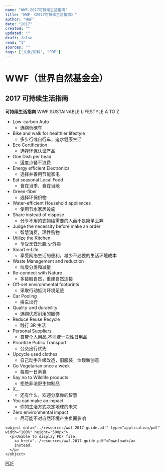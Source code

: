 ```yaml
---
name: "WWF-2017可持续生活指南"
title: "WWF-《2017可持续生活指南》"
author: "WWF"
date: "2017"
created: ""
updated: ""
draft: false
read: "1"
sources: ""
tags: ["文章/资料", "PDF"]
---
```



# WWF（世界自然基金会）

## 2017 可持续生活指南

**可持续生活指南** WWF SUSTAINABLE LIFESTYLE A TO Z

- Low-carbon Auto
  - 选购低碳车
- Bike and walk for healthier lifestyle
  - 多步行或自行车，追求健康生活
- Eco Certification
  - 选择环保认证产品
- One Dish per head
  - 适度点餐不浪费
- Energy efficient Electronics
  - 选择并善用节能家电
- Eat seasonal Local Food
  - 食在当季，食在当地
- Green-fiber
  - 选择环保织物
- Water-efficient Household appliances
  - 使用节水家居设施
- Share instead of dispose
  - 分享不用的衣物给需要的人而不是简单丟弃
- Judge the necessity before make an order
  - 智慧消费，理性购物
- Utilize the Kitchen
  - 享受烹饪乐趣 少外卖
- Smart e-Life
  - 享受网络生活的便利，减少不必要的生活环境成本
- Waste Management and reduction
  - 垃圾分类和减量
- Re-connect with Nature
  - 多接触自然，重建自然连接
- Off-set environmental footprints
  - 采取行动抵消环境足迹
- Car Pooling
  - 拼车出行
- Quality-and durability
  - 选购优质耐用的服饰
- Reduce Reuse Recycle
  - 践行 3R 生活
- Personal Suppliers
  - 自带个人用品,不消费一次性日用品
- Prioritize Public Transport
  - 公交出行优先
- Upcycle used clothes
  - 自己动手升级改造，旧服装，体现新创意
- Go Vegetarian once a week
  - 每周一日素食
- Say no to Wildlife products
  - 拒绝非法野生物制品
- X...
  - 还有什么，欢迎分享你的智慧
- You can make an impact
  - 你的生活方式决定地球的未来
- Zero environmental impact
  - 尽可能不对自然环境产生负面影响

```
<object data="../resources/wwf-2017-guide.pdf" type="application/pdf" width="100%" height="500px">
  <p>Unable to display PDF file.
    <a href="../resources/wwf-2017-guide.pdf">Download</a>
    instead.
  </p>
</object>
```

[PDF](../resources/wwf-2017-guide.pdf)
